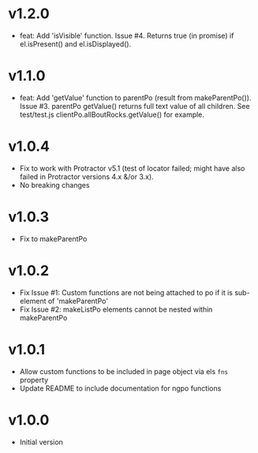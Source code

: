 # v1.2.0
- feat: Add 'isVisible' function. Issue #4. Returns true (in promise) if el.isPresent() and el.isDisplayed().

# v1.1.0
- feat: Add 'getValue' function to parentPo (result from makeParentPo()).  Issue #3.  parentPo getValue() returns full text value of all children.  See test/test.js clientPo.allBoutRocks.getValue() for example. 

# v1.0.4
- Fix to work with Protractor v5.1 (test of locator failed; might have also failed in Protractor versions 4.x &/or 3.x). 
- No breaking changes

# v1.0.3
- Fix to makeParentPo

# v1.0.2
- Fix Issue #1: Custom functions are not being attached to po if it is sub-element of 'makeParentPo'
- Fix Issue #2: makeListPo elements cannot be nested within makeParentPo

# v1.0.1
- Allow custom functions to be included in page object via els `fns` property 
- Update README to include documentation for ngpo functions

# v1.0.0 
- Initial version


